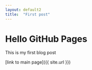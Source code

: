 ```yaml
---
layout: default2
title:  "First post"
---
```


# Hello GitHub Pages

This is my first blog post

[link to main page]({{ site.url }})
